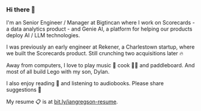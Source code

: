 ### Hi there 👋

I'm an Senior Engineer / Manager at Bigtincan where I work on Scorecards - a data analytics product - and Genie AI, a platform for helping our products deploy AI / LLM technologies.

I was previously an early engineer at Rekener, a Charlestown startup, where we built the Scorecards product. Still crunching two acquisitions later 🔥

Away from computers, I love to play music 🎸 cook 👨‍🍳 and paddleboard. And most of all build Lego with my son, Dylan. 

I also enjoy reading 📖 and listening to audiobooks. Please share suggestions 🙂

My resume 📋 is at [bit.ly/iangregson-resume](http://bit.ly/iangregson-resume).

<!--
**iangregson/iangregson** is a ✨ _special_ ✨ repository because its `README.md` (this file) appears on your GitHub profile.

Here are some ideas to get you started:

- 🔭 I’m currently working on ...
- 🌱 I’m currently learning ...
- 👯 I’m looking to collaborate on ...
- 🤔 I’m looking for help with ...
- 💬 Ask me about ...
- 📫 How to reach me: ...
- 😄 Pronouns: ...
- ⚡ Fun fact: ...
-->
